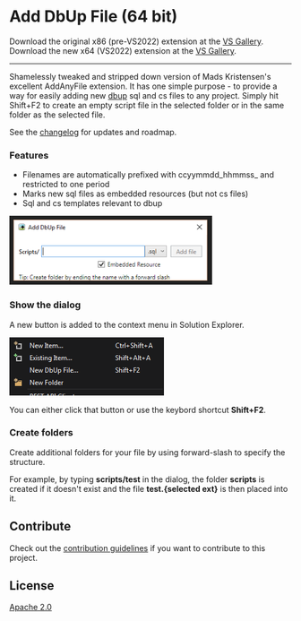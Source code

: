 # Add DbUp File (64 bit)

Download the original x86 (pre-VS2022) extension at the [VS Gallery](https://marketplace.visualstudio.com/items?itemName=vs-publisher-126251.AddDbUpFile). 
Download the new x64 (VS2022) extension at the [VS Gallery](https://marketplace.visualstudio.com/items?itemName=vs-publisher-126251.AddDbUpFile64bit). 

---

Shamelessly tweaked and stripped down version of Mads Kristensen's excellent AddAnyFile extension. It has one simple purpose - to provide a way 
for easily adding new [dbup](https://github.com/DbUp/DbUp) sql and cs files to any project. Simply hit Shift+F2 to create an empty script file in the selected folder or in the same folder 
as the selected file.  

See the [changelog](CHANGELOG.md) for updates and roadmap.

### Features

- Filenames are automatically prefixed with ccyymmdd_hhmmss_ and restricted to one period
- Marks new sql files as embedded resources (but not cs files)
- Sql and cs templates relevant to dbup

![Add new file dialog](art/dialog.png)

### Show the dialog

A new button is added to the context menu in Solution Explorer.

![Add new file dialog](art/menu.png)

You can either click that button or use the keybord shortcut **Shift+F2**.

### Create folders

Create additional folders for your file by using forward-slash to
specify the structure.

For example, by typing **scripts/test** in the dialog, the
folder **scripts** is created if it doesn't exist and the file
**test.{selected ext}** is then placed into it.

## Contribute
Check out the [contribution guidelines](.github/CONTRIBUTING.md)
if you want to contribute to this project.

## License
[Apache 2.0](LICENSE)